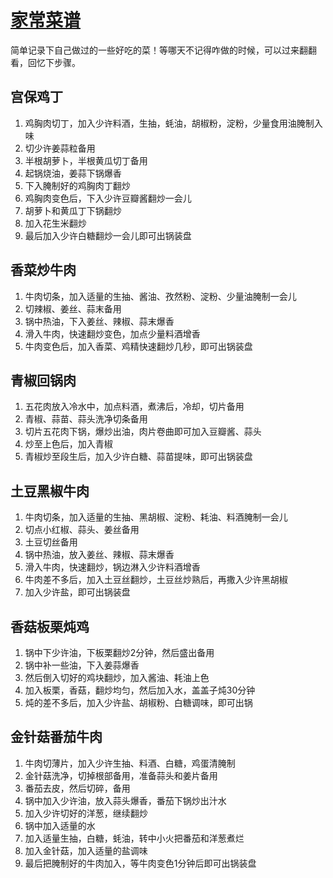 # [家常菜谱](https://github.com/superleeyom/blog/issues/33)

简单记录下自己做过的一些好吃的菜！等哪天不记得咋做的时候，可以过来翻翻看，回忆下步骤。

## 宫保鸡丁

1. 鸡胸肉切丁，加入少许料酒，生抽，蚝油，胡椒粉，淀粉，少量食用油腌制入味
2. 切少许姜蒜粒备用
3. 半根胡萝卜，半根黄瓜切丁备用
4. 起锅烧油，姜蒜下锅爆香
5. 下入腌制好的鸡胸肉丁翻炒
6. 鸡胸肉变色后，下入少许豆瓣酱翻炒一会儿
7. 胡萝卜和黄瓜丁下锅翻炒
8. 加入花生米翻炒
9. 最后加入少许白糖翻炒一会儿即可出锅装盘

## 香菜炒牛肉

1. 牛肉切条，加入适量的生抽、酱油、孜然粉、淀粉、少量油腌制一会儿
2. 切辣椒、姜丝、蒜末备用
3. 锅中热油，下入姜丝、辣椒、蒜末爆香
4. 滑入牛肉，快速翻炒变色，加点少量料酒增香
5. 牛肉变色后，加入香菜、鸡精快速翻炒几秒，即可出锅装盘

## 青椒回锅肉

1. 五花肉放入冷水中，加点料酒，煮沸后，冷却，切片备用
2. 青椒、蒜苗、蒜头洗净切条备用
3. 切片五花肉下锅，爆炒出油，肉片卷曲即可加入豆瓣酱、蒜头
4. 炒至上色后，加入青椒
5. 青椒炒至段生后，加入少许白糖、蒜苗提味，即可出锅装盘

## 土豆黑椒牛肉

1. 牛肉切条，加入适量的生抽、黑胡椒、淀粉、耗油、料酒腌制一会儿
2. 切点小红椒、蒜头、姜丝备用
3. 土豆切丝备用
4. 锅中热油，放入姜丝、辣椒、蒜末爆香
5. 滑入牛肉，快速翻炒，锅边淋入少许料酒增香
6. 牛肉差不多后，加入土豆丝翻炒，土豆丝炒熟后，再撒入少许黑胡椒
7. 加入少许盐，即可出锅装盘

## 香菇板栗炖鸡

1. 锅中下少许油，下板栗翻炒2分钟，然后盛出备用
2. 锅中补一些油，下入姜蒜爆香
3. 然后倒入切好的鸡块翻炒，加入酱油、耗油上色
4. 加入板栗，香菇，翻炒均匀，然后加入水，盖盖子炖30分钟
5. 炖的差不多后，加入少许盐、胡椒粉、白糖调味，即可出锅

## 金针菇番茄牛肉

1. 牛肉切薄片，加入少许生抽、料酒、白糖，鸡蛋清腌制
2. 金针菇洗净，切掉根部备用，准备蒜头和姜片备用
3. 番茄去皮，然后切碎，备用
4. 锅中加入少许油，放入蒜头爆香，番茄下锅炒出汁水
5. 加入少许切好的洋葱，继续翻炒
6. 锅中加入适量的水
7. 加入适量生抽，白糖，蚝油，转中小火把番茄和洋葱煮烂
8. 加入金针菇，加入适量的盐调味
9. 最后把腌制好的牛肉加入，等牛肉变色1分钟后即可出锅装盘


